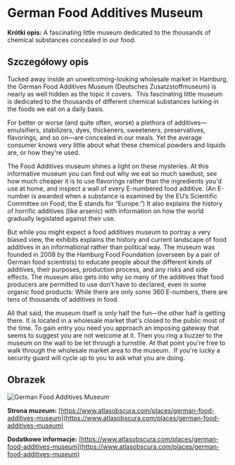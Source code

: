 # German Food Additives Museum

**Krótki opis:**
A fascinating little museum dedicated to the thousands of chemical substances concealed in our food.

## Szczegółowy opis

Tucked away inside an unwelcoming-looking wholesale market in Hamburg, the German Food Additives Museum (Deutsches Zusatzstoffmuseum) is nearly as well hidden as the topic it covers.  This fascinating little museum is dedicated to the thousands of different chemical substances lurking in the foods we eat on a daily basis.

For better or worse (and quite often, worse) a plethora of additives—emulsifiers, stabilizers, dyes, thickeners, sweeteners, preservatives, flavorings, and so on—are concealed in our meals. Yet the average consumer knows very little about what these chemical powders and liquids are, or how they're used.

The Food Additives museum shines a light on these mysteries. At this informative museum you can find out why we eat so much sawdust, see how much cheaper it is to use flavorings rather than the ingredients you'd use at home, and inspect a wall of every E-numbered food additive. (An E-number is awarded when a substance is examined by the EU’s Scientific Committee on Food; the E stands for “Europe.”) It also explains the history of horrific additives (like arsenic) with information on how the world gradually legislated against their use.

But while you might expect a food additives museum to portray a very biased view, the exhibits explains the history and current landscape of food additives in an informational rather than political way. The museum was founded in 2008 by the Hamburg Food Foundation (overseen by a pair of German food scientists) to educate people about the different kinds of additives, their purposes, production process, and any risks and side effects. The museum also gets into why so many of the additives that food producers are permitted to use don’t have to declared, even in some organic food products: While there are only some 360 E-numbers, there are tens of thousands of additives in food.

All that said, the museum itself is only half the fun—the other half is getting there. It is located in a wholesale market that's closed to the public most of the time. To gain entry you need you approach an imposing gateway that seems to suggest you are not welcome at it. Then you ring a buzzer to the museum on the wall to be let through a turnstile. At that point you're free to walk through the wholesale market area to the museum.  If you're lucky a security guard will cycle up to you to ask what you are doing.

## Obrazek

![German Food Additives Museum](https://ftrc.blog/wp-content/uploads/2017/10/Deutsches-Zusatzstoffmuseum-A-Visit-to-the-German-Food-Additives-Museum-Cover.jpg)

**Strona muzeum:** [https://www.atlasobscura.com/places/german-food-additives-museum](https://www.atlasobscura.com/places/german-food-additives-museum)

**Dodatkowe informacje:** [https://www.atlasobscura.com/places/german-food-additives-museum](https://www.atlasobscura.com/places/german-food-additives-museum)

